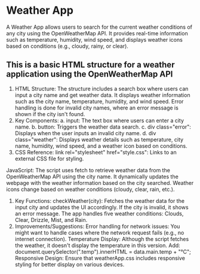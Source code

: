 # Weather App
A Weather App allows users to search for the current weather conditions of any city using the OpenWeatherMap API. It provides real-time information such as temperature, humidity, wind speed, and displays weather icons based on conditions (e.g., cloudy, rainy, or clear). 

## This is a basic HTML structure for a weather application using the OpenWeatherMap API
1. HTML Structure:
The structure includes a search box where users can input a city name and get weather data.
It displays weather information such as the city name, temperature, humidity, and wind speed.
Error handling is done for invalid city names, where an error message is shown if the city isn't found.
2. Key Components:
  a. input: The text box where users can enter a city name.
  b. button: Triggers the weather data search.
  c. div class="error": Displays when the user inputs an invalid city name.
  d. div class="weather": Displays weather details such as temperature, city name, humidity, wind speed, and a weather icon based on conditions.
3. CSS Reference:
link rel="stylesheet" href="style.css": Links to an external CSS file for styling.
  
JavaScript:
The script uses fetch to retrieve weather data from the OpenWeatherMap API using the city name.
It dynamically updates the webpage with the weather information based on the city searched.
Weather icons change based on weather conditions (cloudy, clear, rain, etc.).
1. Key Functions:
checkWeather(city): Fetches the weather data for the input city and updates the UI accordingly. If the city is invalid, it shows an error message.
The app handles five weather conditions: Clouds, Clear, Drizzle, Mist, and Rain.
2. Improvements/Suggestions:
Error handling for network issues: You might want to handle cases where the network request fails (e.g., no internet connection).
Temperature Display: Although the script fetches the weather, it doesn't display the temperature in this version.
Add: document.querySelector(".temp").innerHTML = data.main.temp + "°C";
Responsive Design: Ensure that weatherApp.css includes responsive styling for better display on various devices.

